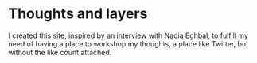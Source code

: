 # Thoughts and layers

I created this site, inspired by [an interview]([url](https://www.kickscondor.com/nadia-eghbal/)) with Nadia Eghbal, to fulfill my need of having a place to workshop my thoughts, a place like Twitter, but without the like count attached.


